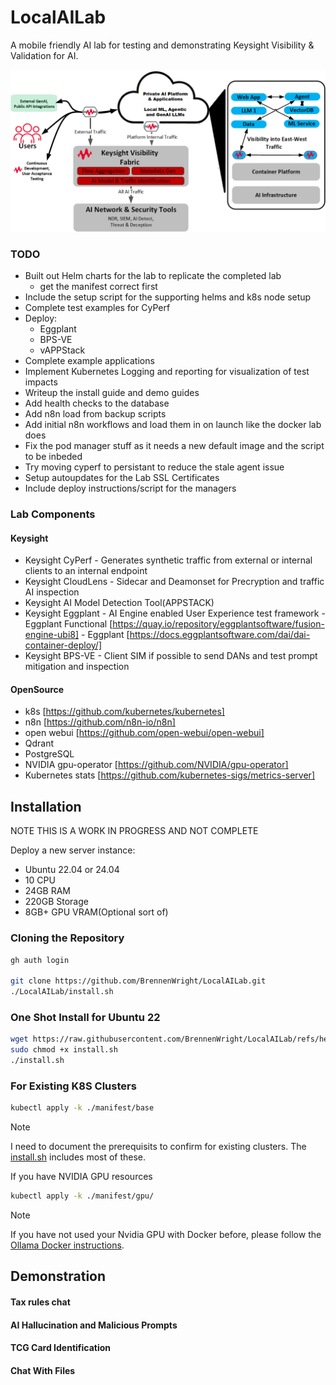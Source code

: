 # LocalAILab
A mobile friendly AI lab for testing and demonstrating Keysight Visibility &amp; Validation for AI.

![ai solutions diagram](https://github.com/BrennenWright/LocalAILab/blob/main/AISolutionsClean.png?raw=true)

### TODO

- Built out Helm charts for the lab to replicate the completed lab
	- get the manifest correct first
- Include the setup script for the supporting helms and k8s node setup
- Complete test examples for CyPerf
- Deploy: 
	- Eggplant
	- BPS-VE
	- vAPPStack
- Complete example applications
- Implement Kubernetes Logging and reporting for visualization of test impacts
- Writeup the install guide and demo guides
- Add health checks to the database
- Add n8n load from backup scripts
- Add initial n8n workflows and load them in on launch like the docker lab does
- Fix the pod manager stuff as it needs a new default image and the script to be inbeded
- Try moving cyperf to persistant to reduce the stale agent issue
- Setup autoupdates for the Lab SSL Certificates 
- Include deploy instructions/script for the managers


### Lab Components

#### Keysight
- Keysight CyPerf - Generates synthetic traffic from external or internal clients to an internal endpoint
- Keysight CloudLens - Sidecar and Deamonset for Precryption and traffic AI inspection
- Keysight AI Model Detection Tool(APPSTACK)
- Keysight Eggplant - AI Engine enabled User Experience test framework
        - Eggplant Functional [https://quay.io/repository/eggplantsoftware/fusion-engine-ubi8]
        - Eggplant [https://docs.eggplantsoftware.com/dai/dai-container-deploy/]
- Keysight BPS-VE - Client SIM if possible to send DANs and test prompt mitigation and inspection

#### OpenSource
- k8s [https://github.com/kubernetes/kubernetes]
- n8n [https://github.com/n8n-io/n8n]
- open webui [https://github.com/open-webui/open-webui]
- Qdrant
- PostgreSQL
- NVIDIA gpu-operator [https://github.com/NVIDIA/gpu-operator]
- Kubernetes stats [https://github.com/kubernetes-sigs/metrics-server]

## Installation

NOTE THIS IS A WORK IN PROGRESS AND NOT COMPLETE

Deploy a new server instance:

- Ubuntu 22.04 or 24.04
- 10 	CPU
- 24GB 	RAM
- 220GB Storage
- 8GB+	GPU VRAM(Optional sort of)


### Cloning the Repository

```bash
gh auth login

git clone https://github.com/BrennenWright/LocalAILab.git
./LocalAILab/install.sh
```


### One Shot Install for Ubuntu 22

```bash
wget https://raw.githubusercontent.com/BrennenWright/LocalAILab/refs/heads/main/install.sh?token=GHSAT0AAAAAAC6BNVYPLYQXOKREF5VN62RKZ62IJVA
sudo chmod +x install.sh
./install.sh
```

### For Existing K8S Clusters

```bash
kubectl apply -k ./manifest/base
```

> [!NOTE]
> I need to document the prerequisits to confirm for existing clusters. The  
> [install.sh](install.sh) includes most of these.



If you have NVIDIA GPU resources

```bash
kubectl apply -k ./manifest/gpu/
```

> [!NOTE]
> If you have not used your Nvidia GPU with Docker before, please follow the
> [Ollama Docker instructions](https://github.com/ollama/ollama/blob/main/docs/docker.md).


## Demonstration

#### Tax rules chat

#### AI Hallucination and Malicious Prompts

#### TCG Card Identification

#### Chat With Files
